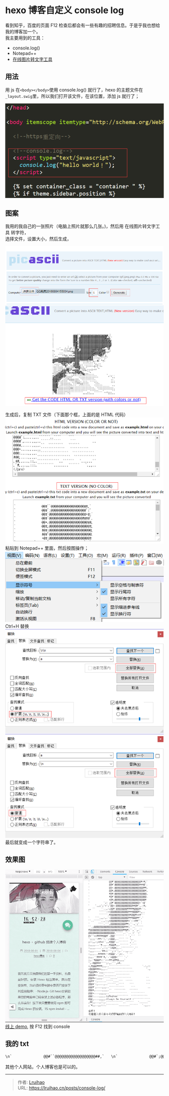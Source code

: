 # hexo 博客自定义 console log


看到知乎，百度的页面 F12 检查后都会有一些有趣的招聘信息。于是乎我也想给我的博客加一个。  
我主要用到的工具：  
* console.log()
* Notepad++
* [在线图片转文字工具](http://picascii.com)

<!--more-->
## 用法
用 js 在`<body></body>`使用 console.log() 就行了，hexo 的主题文件在`_layout.swig`里，所以我们打开该文件，在该位置，添加 js 就行了；

![](images/console.png "console")

## 图案
我用的我自己的一张照片（电脑上照片就那么几张。)，然后用 在线图片转文字工具 转字符，  
选择文件，设置大小，然后生成，

![](images/QQ1.png "1")  
![](images/QQ2.png "2")

生成后，复制 TXT 文件（下面那个框，上面的是 HTML 代码）  
![](images/QQ3.png "3")  
粘贴到 Notepad++ 里面，然后按图操作；  
![](images/QQ4.png "4")  
Ctrl+H 替换  
![](images/QQ5.png "5")  
![](images/QQ6.png "6")  
最后就变成一个字符串了。

## 效果图
![](images/QQ7.png "7")  
[线上 demo](https://lruihao.cn), 按 F12 找到 console

## 我的 txt
```txt
\n`              @@#``@@@@@@@@@@@@@@@@@@##,`   \n`              @@#`;@@@@@@@@@@@@@@@@@@@':'   \n`              @@#`@@@@@@@@@@@@@@@@@@@#+#;`  \n`              @@#`@@@@@@@@@@@@@@@@@@###@'.  \n`              @@+.@@@@@@@@@@@@@@@@@@@@@##,  \n`              @@#,@@@@@@@@@@@@@@@@@@@@@@#,  \n`              #@#:@@@@@@@@@@@@@@@@@@@@@@@,  \n`              #@#'@@@@@@@@@@@@@@@@@@@@@@@.  \n`              +@#;@@@@@@@@@@@@@@@@@@@@@@#   \n`          `;: ;@#'@@@@@@@@@@@@@@@@@@+'+@'   \n`    `,,;';'+';'@@+:@@@@@@@@@@@@##@#',.:#;   \n,, ``    ``..,:;@@#'@@@@@@@@#####@@@@#:`:.   \n`       `````:++@@@@@@@@@@@@@###@@@@#+,..    \n        ``````.#@@@@@@@@@@@@@@#@@@#++#'``    \n`    ```.,,:,.`:@@@@@@@@@@@@@###@@@##'.`     \n``..`````..,::;+@@@@@@@@@@@@#+`::+##'`.      \n`      ````.```,@@@@@@@@@@@##;``.,';` `      \n``.;@@@@@@@@@@@@@@@@@@@@@@###;``..``````     \n#@@@@@@@@@@@@@@@@@@@@@@@@##@#;``,``,.``      \n@@@@@@@@@@@@@@@@@@@.`````..``.. +` `:`       \n@+''++#####@@#`.@@@``````` ` `,```  ``       \n';;;;'+##+'+.`;+@@@,..```` `` :,.            \n;::,,:;+#++``,,#@@@'..``````` ,`.``          \n;,,,,...'#.,,..#@@@#,,.`````` .````          \n:,,,,....`,::;''+#@#;,..`````````.``         \n:,,,.....'##++''';:+':,.`..,,...`            \n:,,,...#####+'+#@@@'.';+:.  ` ``             \n;,,.`'####'#,`.`+@@@+'``` `.`                \n;,.`#@@@#+:'+++##+@##@,,,,`                  \n',.#@@###'''';:,.```,+#.                     \n+,#@@@####;,,..```````````````         `.:,::\n+@@@@###+;,,..``````````````````          `.,\n#@@@##+',,,........``````````````            \n@@@@#+:,,,,`........``````````               \n@@@#+:,,,,.`````.....``````````           `` \n@@##':,......`````....```  `````          ```\n@@@#':,....,..``````..````    ```         ```\n@@@#',....,,,..```````````     ```         ..\n@@@#,.....,,,,.``  ````````   ``````         \n@@@+....,,,,,..`````````````   ``````````    \n@@@:....,,,,.LiRuihao````````  ```````````` \n#@@,....,,,,.Always Be Yourself !````````````\n,##,,...,::,.````````````..``````   `......``\n,'#,,..,,:::.`````````........``````   `.,,..\n\n 你好！\n 欢迎进入什么都不会的李瑞豪的个人网站！\nhttps://lruihao.cn\nhttps://www.lruihao.cn\nhttps://lruihao.github.io\nhttps://liruihao.coding.me\n\n\n\n
```

其他个人网站，个人博客也是可以的。

---

> 作者: [Lruihao](https://github.com/Lruihao)  
> URL: https://lruihao.cn/posts/console-log/  

